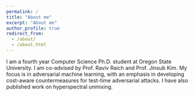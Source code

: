 ```yaml
---
permalink: /
title: "About me"
excerpt: "About me"
author_profile: true
redirect_from: 
  - /about/
  - /about.html
---
```


I am a fourth year Computer Science Ph.D. student at Oregon State University. I am co-advised by Prof. Raviv Raich and Prof. Jinsub Kim. My focus is in adversarial machine learning, with an emphasis in developing cost-aware countermeasures for test-time adversarial attacks. I have also published work on hyperspectral unmixing.
